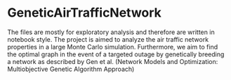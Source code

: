 # GeneticAirTrafficNetwork

The files are mostly for exploratory analysis and therefore are written in notebook style.
The project is aimed to analyze the air traffic network properties in a large Monte Carlo simulation. Furthermore, we aim to find the optimal graph in the event of a targeted outage by genetically breeding a network as described by Gen et al. (Network Models and Optimization: Multiobjective Genetic Algorithm Approach)
